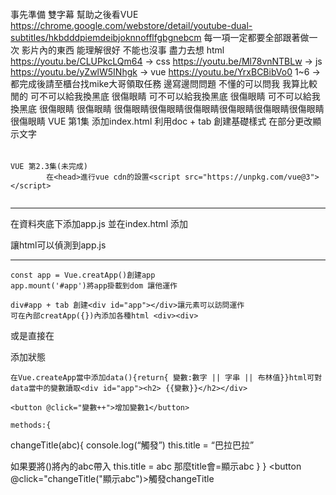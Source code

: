 ####

事先準備 雙字幕 幫助之後看VUE https://chrome.google.com/webstore/detail/youtube-dual-subtitles/hkbdddpiemdeibjoknnofflfgbgnebcm
每一項一定都要全部跟著做一次 影片內的東西 能理解很好 不能也沒事 盡力去想
html https://youtu.be/CLUPkcLQm64 ->
css https://youtu.be/Ml78vnNTBLw ->
js https://youtu.be/yZwlW5INhgk ->
vue https://youtu.be/YrxBCBibVo0 1~6 ->
都完成後請至櫃台找mike大哥領取任務 邊寫邊問問題 不懂的可以問我 我算比較閒的
可不可以給我換黑底 很傷眼睛 可不可以給我換黑底 很傷眼睛 可不可以給我換黑底 很傷眼睛 很傷眼睛  很傷眼睛很傷眼睛很傷眼睛很傷眼睛很傷眼睛很傷眼睛很傷眼睛
VUE 第1集 
   	添加index.html 	利用doc + tab 創建基礎樣式 在<body>部分更改顯示文字

####

```
	
VUE 第2.3集(未完成)
     	在<head>進行vue cdn的設置<script src="https://unpkg.com/vue@3"></script>
	
```

*** 
	
在資料夾底下添加app.js 並在index.html <body>添加 
<script src="app.js"></script>讓html可以偵測到app.js
	
***

	const app = Vue.creatApp()創建app
	app.mount('#app')將app掛載到dom 讓他運作

	div#app + tab 創建<div id="app"></div>讓元素可以訪問運作
	可在內部creatApp({})內添加各種html <div><div>

或是直接在<div id="app"><div><div><div>添加狀態

	在Vue.createApp當中添加data(){return{ 變數:數字 || 字串 || 布林值}}html可對data當中的變數讀取<div id="app"><h2> {{變數}}</h2></div>

	<button @click="變數++">增加變數1</button>

	methods:{
changeTitle(abc){
console.log(“觸發”)
this.title = “巴拉巴拉”

如果要將()將內的abc帶入
this.title = abc 那麼title會=顯示abc
}
}
<button @click="changeTitle("顯示abc")>觸發changeTitle</button>
